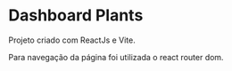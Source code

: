 # Dashboard Plants
Projeto criado com ReactJs e Vite.

Para navegação da página foi utilizada o react router dom.

